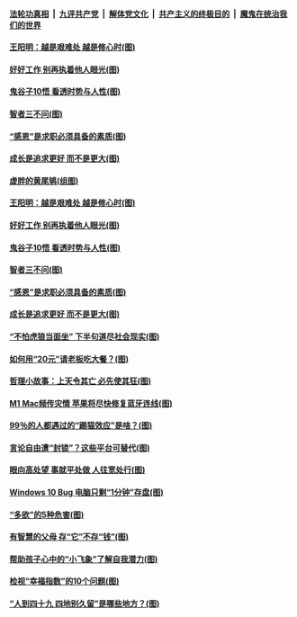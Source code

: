 

####  [法轮功真相](../../../../basic/blob/master/README.md?t=01171201) &nbsp;|&nbsp; [九评共产党](../../../../9ping.md/blob/master/README.md?t=01171201) &nbsp;|&nbsp; [解体党文化](../../../../jtdwh.md/blob/master/README.md?t=01171201)  &nbsp;|&nbsp; [共产主义的终极目的](../../../../gczydzjmd.md/blob/master/README.md?t=01171201) &nbsp;|&nbsp; [魔鬼在统治我们的世界](../../../../mgztzwmdsj.md/blob/master/README.md?t=01171201) 

#### [王阳明：越是艰难处 越是修心时(图)](../pages/p8/958916.md?t=01171201) 

#### [好好工作 别再执着他人眼光(图)](../pages/p8/959314.md?t=01171201) 

#### [鬼谷子10悟 看透时势与人性(图)](../pages/p8/959235.md?t=01171201) 

#### [智者三不问(图)](../pages/p8/959094.md?t=01171201) 

#### [“感恩”是求职必须具备的素质(图)](../pages/p8/958907.md?t=01171201) 

#### [成长是追求更好 而不是更大(图)](../pages/p8/959216.md?t=01171201) 

#### [虚胖的黄尾鸲(组图)](../pages/p8/959326.md?t=01171201) 

#### [王阳明：越是艰难处 越是修心时(图)](../pages/p8/958916.md?t=01171201) 

#### [好好工作 别再执着他人眼光(图)](../pages/p8/959314.md?t=01171201) 

#### [鬼谷子10悟 看透时势与人性(图)](../pages/p8/959235.md?t=01171201) 

#### [智者三不问(图)](../pages/p8/959094.md?t=01171201) 

#### [“感恩”是求职必须具备的素质(图)](../pages/p8/958907.md?t=01171201) 

#### [成长是追求更好 而不是更大(图)](../pages/p8/959216.md?t=01171201) 

#### [“不怕虎狼当面坐” 下半句道尽社会现实(图)](../pages/p8/959177.md?t=01171201) 

#### [如何用“20元”请老板吃大餐？(图)](../pages/p8/959096.md?t=01171201) 

#### [哲理小故事：上天令其亡 必先使其狂(图)](../pages/p8/958904.md?t=01171201) 

#### [M1 Mac频传灾情 苹果将尽快修复蓝牙连线(图)](../pages/p8/959107.md?t=01171201) 

#### [99％的人都遇过的“踢猫效应”是啥？(图)](../pages/p8/959084.md?t=01171201) 

#### [言论自由遭“封锁”？这些平台可替代(图)](../pages/p8/959024.md?t=01171201) 

#### [眼向高处望 事就平处做 人往宽处行(图)](../pages/p8/958899.md?t=01171201) 

#### [Windows 10 Bug 电脑只剩“1分钟”存盘(图)](../pages/p8/958988.md?t=01171201) 

#### [“多欲”的5种危害(图)](../pages/p8/958962.md?t=01171201) 

#### [有智慧的父母 存“它”不存“钱”(图)](../pages/p8/958893.md?t=01171201) 

#### [帮助孩子心中的“小飞象”了解自我潜力(图)](../pages/p8/958871.md?t=01171201) 

#### [检视“幸福指数”的10个问题(图)](../pages/p8/958650.md?t=01171201) 

#### [“人到四十九 四地别久留”是哪些地方？(图)](../pages/p8/958851.md?t=01171201) 

